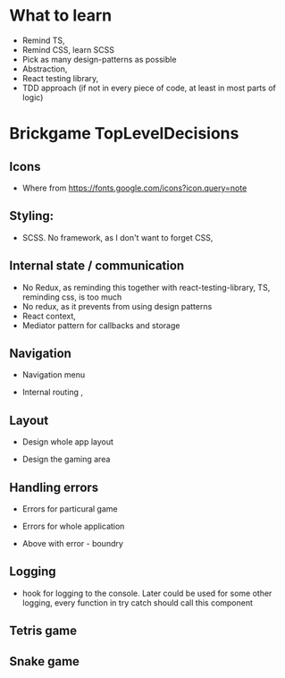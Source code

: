 # What to learn
* Remind TS,
* Remind CSS, learn SCSS
* Pick as many design-patterns as possible
* Abstraction,
* React testing library,
* TDD approach (if not in every piece of code, at least in most parts of logic)

# Brickgame TopLevelDecisions

## Icons
* Where from
https://fonts.google.com/icons?icon.query=note

## Styling:
* SCSS. No framework, as I don't want to forget CSS,

## Internal state / communication
* No Redux, as reminding this together with react-testing-library, TS, reminding css, is too much
* No redux, as it prevents from using design patterns
* React context,
* Mediator pattern for callbacks and storage

## Navigation

* Navigation menu

* Internal routing
,
## Layout

* Design whole app layout

* Design the gaming area

## Handling errors

* Errors for particural game

* Errors for whole application

* Above with error - boundry

## Logging
* hook for logging to the console. Later could be used for some other logging, every function in try catch should call this component


## Tetris game

## Snake game